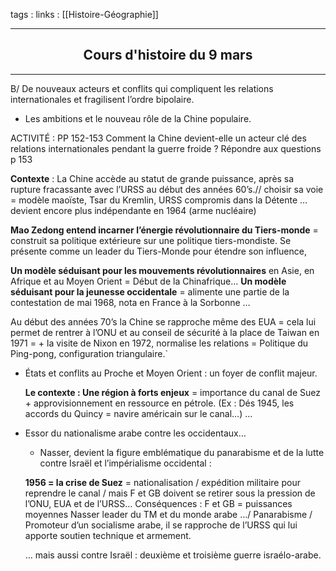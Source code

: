 tags : 
links : [[Histoire-Géographie]]

****

<h2 style="text-align: center;"> Cours d'histoire du 9 mars </h2>

****


B/ De nouveaux acteurs et conflits qui compliquent les relations internationales et fragilisent l’ordre bipolaire.

- Les ambitions et le nouveau rôle de la Chine populaire. 

ACTIVITÉ : PP 152-153
Comment la Chine devient-elle un acteur clé des relations internationales pendant la guerre froide ?
Répondre aux questions p 153 

**Contexte** : La Chine accède au statut de grande puissance, après sa rupture fracassante avec l’URSS au début des années 60’s.// choisir sa voie = modèle maoïste, Tsar du Kremlin, URSS compromis dans la Détente … devient encore plus indépendante en 1964 (arme nucléaire)

**Mao Zedong entend incarner l’énergie révolutionnaire du Tiers-monde** = construit sa politique extérieure sur une politique tiers-mondiste.
Se présente comme un leader du Tiers-Monde pour étendre son influence, 


**Un modèle séduisant pour les mouvements révolutionnaires** en Asie, en Afrique et au Moyen Orient = Début de la Chinafrique… 
**Un modèle séduisant pour la jeunesse occidentale** = alimente une partie de la contestation de mai 1968, nota en France à la Sorbonne …

Au début des années 70’s la Chine se rapproche même des EUA = cela lui permet de rentrer à l’ONU et au conseil de sécurité à la place de Taiwan en 1971 = + la visite de Nixon en 1972, normalise les relations = Politique du Ping-pong, configuration triangulaire.`

- États et conflits au Proche et Moyen Orient : un foyer de conflit majeur. 

	**Le contexte : Une région à forts enjeux** = importance du canal de Suez + 	approvisionnement en ressource en pétrole. (Ex : Dés 1945, les accords du Quincy = 	navire américain sur le canal…) …

- Essor du nationalisme arabe contre les occidentaux…

	- Nasser, devient la figure emblématique du panarabisme et de la lutte contre Israël et l’impérialisme occidental : 

	**1956 = la crise de Suez** = nationalisation / expédition militaire pour reprendre le canal / mais F et GB doivent se retirer sous la pression de l’ONU, EUA et de l’URSS…
	Conséquences : 
	F et GB = puissances moyennes
	Nasser leader du TM et du monde arabe …/ Panarabisme / Promoteur d’un socialisme arabe, il se rapproche de l’URSS qui lui apporte soutien technique et armement.

	… mais aussi contre Israël : deuxième et troisième guerre israélo-arabe. 